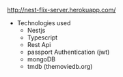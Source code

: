 http://nest-flix-server.herokuapp.com/

- Technologies used
  - Nestjs
  - Typescript
  - Rest Api
  - passport Authentication (jwt)
  - mongoDB
  - tmdb (themoviedb.org)
